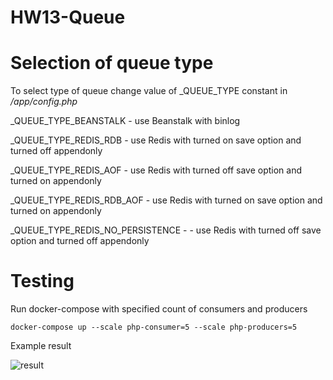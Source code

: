# HW13-Queue

# Selection of queue type

To select type of queue change value of _QUEUE_TYPE constant in _/app/config.php_

_QUEUE_TYPE_BEANSTALK - use Beanstalk with binlog

_QUEUE_TYPE_REDIS_RDB - use Redis with turned on save option and turned off appendonly

_QUEUE_TYPE_REDIS_AOF - use Redis with turned off save option and turned on appendonly

_QUEUE_TYPE_REDIS_RDB_AOF - use Redis with turned on save option and turned on appendonly

_QUEUE_TYPE_REDIS_NO_PERSISTENCE - - use Redis with turned off save option and turned off appendonly

# Testing

Run docker-compose with specified count of consumers and producers

```
docker-compose up --scale php-consumer=5 --scale php-producers=5
```

Example result

![result](https://i.imgur.com/ucvZp1o.png)
